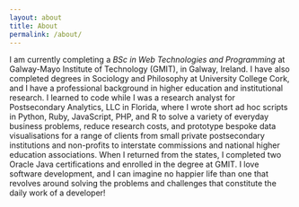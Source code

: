 ```yaml
---
layout: about
title: About
permalink: /about/
---
```


I am currently completing a _BSc in Web Technologies and Programming_ at Galway-Mayo Institute of Technology (GMIT), in Galway, Ireland. I have also completed degrees in Sociology and Philosophy at University College Cork, and I have a professional background in higher education and institutional research. I learned to code while I was a research analyst for Postsecondary Analytics, LLC in Florida, where I wrote short ad hoc scripts in Python, Ruby, JavaScript, PHP, and R to solve a variety of everyday business problems, reduce research costs, and prototype bespoke data visualisations for a range of clients from small private postsecondary institutions and non-profits to interstate commissions and national higher education associations. When I returned from the states, I completed two Oracle Java certifications and enrolled in the degree at GMIT. I love software development, and I can imagine no happier life than one that revolves around solving the problems and challenges that constitute the daily work of a developer!